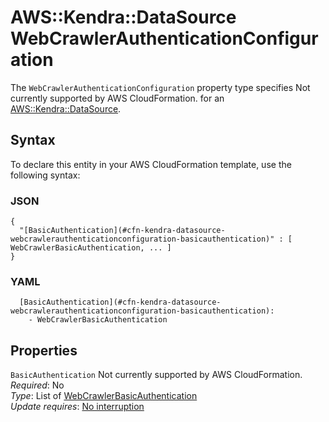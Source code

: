 # AWS::Kendra::DataSource WebCrawlerAuthenticationConfiguration<a name="aws-properties-kendra-datasource-webcrawlerauthenticationconfiguration"></a>

<a name="aws-properties-kendra-datasource-webcrawlerauthenticationconfiguration-description"></a>The `WebCrawlerAuthenticationConfiguration` property type specifies Not currently supported by AWS CloudFormation\. for an [AWS::Kendra::DataSource](aws-resource-kendra-datasource.md)\.

## Syntax<a name="aws-properties-kendra-datasource-webcrawlerauthenticationconfiguration-syntax"></a>

To declare this entity in your AWS CloudFormation template, use the following syntax:

### JSON<a name="aws-properties-kendra-datasource-webcrawlerauthenticationconfiguration-syntax.json"></a>

```
{
  "[BasicAuthentication](#cfn-kendra-datasource-webcrawlerauthenticationconfiguration-basicauthentication)" : [ WebCrawlerBasicAuthentication, ... ]
}
```

### YAML<a name="aws-properties-kendra-datasource-webcrawlerauthenticationconfiguration-syntax.yaml"></a>

```
  [BasicAuthentication](#cfn-kendra-datasource-webcrawlerauthenticationconfiguration-basicauthentication): 
    - WebCrawlerBasicAuthentication
```

## Properties<a name="aws-properties-kendra-datasource-webcrawlerauthenticationconfiguration-properties"></a>

`BasicAuthentication`  <a name="cfn-kendra-datasource-webcrawlerauthenticationconfiguration-basicauthentication"></a>
Not currently supported by AWS CloudFormation\.  
*Required*: No  
*Type*: List of [WebCrawlerBasicAuthentication](aws-properties-kendra-datasource-webcrawlerbasicauthentication.md)  
*Update requires*: [No interruption](https://docs.aws.amazon.com/AWSCloudFormation/latest/UserGuide/using-cfn-updating-stacks-update-behaviors.html#update-no-interrupt)